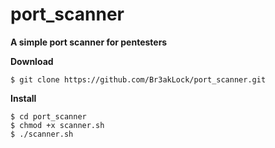# port_scanner
**A simple port scanner for pentesters**

**Download**

```
$ git clone https://github.com/Br3akLock/port_scanner.git 
```

**Install**

```
$ cd port_scanner
$ chmod +x scanner.sh
$ ./scanner.sh
```
